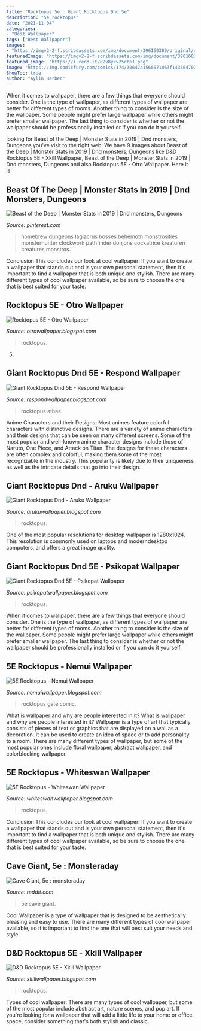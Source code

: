 ```yaml
---
title: "Rocktopus 5e : Giant Rocktopus Dnd 5e"
description: "5e rocktopus"
date: "2021-11-04"
categories:
- "Best Wallpaper"
tags: ["Best Wallpaper"]
images:
- "https://imgv2-2-f.scribdassets.com/img/document/396160389/original/eb5f70f589/1617352773?v=1"
featuredImage: "https://imgv2-2-f.scribdassets.com/img/document/396160389/original/eb5f70f589/1617352773?v=1"
featured_image: "https://i.redd.it/82v8ykv25db61.png"
image: "https://img.comicfury.com/comics/174/30647a1566571063f1433647026.jpg"
ShowToc: true
author: "Aylin Harber"
---
```



When it comes to wallpaper, there are a few things that everyone should consider. One is the type of wallpaper, as different types of wallpaper are better for different types of rooms. Another thing to consider is the size of the wallpaper. Some people might prefer large wallpaper while others might prefer smaller wallpaper. The last thing to consider is whether or not the wallpaper should be professionally installed or if you can do it yourself.

	

		
looking for Beast of the Deep | Monster Stats in 2019 | Dnd monsters, Dungeons you've visit to the right web. We have 9 Images about Beast of the Deep | Monster Stats in 2019 | Dnd monsters, Dungeons like D&amp;D Rocktopus 5E - Xkill Wallpaper, Beast of the Deep | Monster Stats in 2019 | Dnd monsters, Dungeons and also Rocktopus 5E - Otro Wallpaper. Here it is:
		
    
## Beast Of The Deep | Monster Stats In 2019 | Dnd Monsters, Dungeons

<img loading=lazy src="https://i.pinimg.com/564x/fb/70/c7/fb70c7aab7e3020ac8863fcbe0d88445.jpg?b=t" onerror="this.onerror=null;this.src='https://tse1.mm.bing.net/th?id=OIP.E5u9cLLA27Dhxskm3IxvTwHaKd&amp;pid=15.1';" alt="Beast of the Deep | Monster Stats in 2019 | Dnd monsters, Dungeons">

_Source: pinterest.com_

>homebrew dungeons lagiacrus bosses behemoth monstrosities monsterhunter clockwork pathfinder donjons cockatrice kreaturen créatures monstros. 

	

Conclusion
This concludes our look at cool wallpaper! If you want to create a wallpaper that stands out and is your own personal statement, then it's important to find a wallpaper that is both unique and stylish. There are many different types of cool wallpaper available, so be sure to choose the one that is best suited for your taste.

    
## Rocktopus 5E - Otro Wallpaper

<img loading=lazy src="https://i.pinimg.com/originals/79/d2/67/79d267732eb27a634b7432444dd27d19.png" onerror="this.onerror=null;this.src='https://tse1.mm.bing.net/th?id=OIP.umzLfGSlRIFO8O8g2N9u-wHaKM&amp;pid=15.1';" alt="Rocktopus 5E - Otro Wallpaper">

_Source: otrowallpaper.blogspot.com_

>rocktopus. 

	

5.

    
## Giant Rocktopus Dnd 5E - Respond Wallpaper

<img loading=lazy src="https://imgv2-2-f.scribdassets.com/img/document/396160389/original/eb5f70f589/1617352773?v=1" onerror="this.onerror=null;this.src='https://tse4.mm.bing.net/th?id=OIP.pS9Pz4_dKARF3b7EWZq7yAHaJ4&amp;pid=15.1';" alt="Giant Rocktopus Dnd 5E - Respond Wallpaper">

_Source: respondwallpaper.blogspot.com_

>rocktopus athas. 

	

Anime Characters and their Designs: Most animes feature colorful characters with distinctive designs.
There are a variety of anime characters and their designs that can be seen on many different screens. Some of the most popular and well-known anime character designs include those of Naruto, One Piece, and Attack on Titan. The designs for these characters are often complex and colorful, making them some of the most recognizable in the industry. This popularity is likely due to their uniqueness as well as the intricate details that go into their design.

    
## Giant Rocktopus Dnd - Aruku Wallpaper

<img loading=lazy src="https://4.bp.blogspot.com/-a0jZklxpx14/Vn5rA4r1D1I/AAAAAAAAFhs/c1o3WbS7XEc/s1600/mflayertadpole.jpg" onerror="this.onerror=null;this.src='https://tse4.mm.bing.net/th?id=OIP.k-ianFJX3Oyotk5k4GPhFgHaHa&amp;pid=15.1';" alt="Giant Rocktopus Dnd - Aruku Wallpaper">

_Source: arukuwallpaper.blogspot.com_

>rocktopus. 

	

One of the most popular resolutions for desktop wallpaper is 1280x1024. This resolution is commonly used on laptops and moderndesktop computers, and offers a great image quality.

    
## Giant Rocktopus Dnd 5E - Psikopat Wallpaper

<img loading=lazy src="https://i.redd.it/82v8ykv25db61.png" onerror="this.onerror=null;this.src='https://tse3.mm.bing.net/th?id=OIP.Ve_BJbJT08_hN021GwPOGgHaJl&amp;pid=15.1';" alt="Giant Rocktopus Dnd 5E - Psikopat Wallpaper">

_Source: psikopatwallpaper.blogspot.com_

>rocktopus. 

	

When it comes to wallpaper, there are a few things that everyone should consider. One is the type of wallpaper, as different types of wallpaper are better for different types of rooms. Another thing to consider is the size of the wallpaper. Some people might prefer large wallpaper while others might prefer smaller wallpaper. The last thing to consider is whether or not the wallpaper should be professionally installed or if you can do it yourself.

    
## 5E Rocktopus - Nemui Wallpaper

<img loading=lazy src="https://img.comicfury.com/comics/174/30647a1566571063f1433647026.jpg" onerror="this.onerror=null;this.src='https://tse2.mm.bing.net/th?id=OIP.Gw6IDXED4iEKipXjN6cckgHaJh&amp;pid=15.1';" alt="5E Rocktopus - Nemui Wallpaper">

_Source: nemuiwallpaper.blogspot.com_

>rocktopus gate comic. 

	

What is wallpaper and why are people interested in it?
What is wallpaper and why are people interested in it?
Wallpaper is a type of art that typically consists of pieces of text or graphics that are displayed on a wall as a decoration. It can be used to create an idea of space or to add personality to a room. There are many different types of wallpaper, but some of the most popular ones include floral wallpaper, abstract wallpaper, and colorblocking wallpaper.

    
## 5E Rocktopus - Whiteswan Wallpaper

<img loading=lazy src="https://i.4pcdn.org/tg/1562233769572.png" onerror="this.onerror=null;this.src='https://tse2.mm.bing.net/th?id=OIP.dseJOjzrY24hwEt07YWsjwHaHa&amp;pid=15.1';" alt="5E Rocktopus - Whiteswan Wallpaper">

_Source: whiteswanwallpaper.blogspot.com_

>rocktopus. 

	

Conclusion
This concludes our look at cool wallpaper! If you want to create a wallpaper that stands out and is your own personal statement, then it's important to find a wallpaper that is both unique and stylish. There are many different types of cool wallpaper available, so be sure to choose the one that is best suited for your taste.

    
## Cave Giant, 5e : Monsteraday

<img loading=lazy src="https://i.redd.it/hznu64gjn9v21.png" onerror="this.onerror=null;this.src='https://tse4.mm.bing.net/th?id=OIP.DH6O5VKDFSqHyNuXDUHAywHaE6&amp;pid=15.1';" alt="Cave Giant, 5e : monsteraday">

_Source: reddit.com_

>5e cave giant. 

	

Cool Wallpaper is a type of wallpaper that is designed to be aesthetically pleasing and easy to use. There are many different types of cool wallpaper available, so it is important to find the one that will best suit your needs and style.

    
## D&amp;D Rocktopus 5E - Xkill Wallpaper

<img loading=lazy src="https://www.gmbinder.com/images/qaJNdfT.png" onerror="this.onerror=null;this.src='https://tse1.mm.bing.net/th?id=OIP.zg38bK-JcqJvjGxCDMcL5gHaMB&amp;pid=15.1';" alt="D&amp;D Rocktopus 5E - Xkill Wallpaper">

_Source: xkillwallpaper.blogspot.com_

>rocktopus. 

	

Types of cool wallpaper:
There are many types of cool wallpaper, but some of the most popular include abstract art, nature scenes, and pop art. If you're looking for a wallpaper that will add a little life to your home or office space, consider something that's both stylish and classic.

